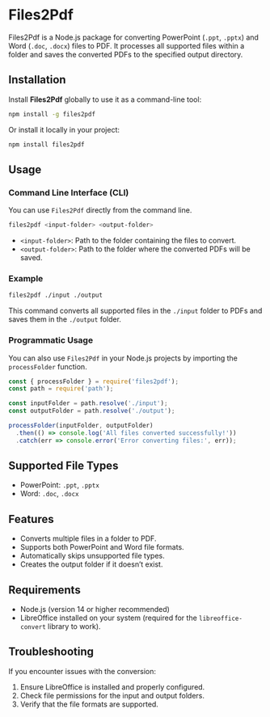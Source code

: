 # Files2Pdf

Files2Pdf is a Node.js package for converting PowerPoint (`.ppt`, `.pptx`) and Word (`.doc`, `.docx`) files to PDF. It processes all supported files within a folder and saves the converted PDFs to the specified output directory.

## Installation

Install **Files2Pdf** globally to use it as a command-line tool:

```bash
npm install -g files2pdf
```

Or install it locally in your project:

```bash
npm install files2pdf
```

## Usage

### Command Line Interface (CLI)

You can use `Files2Pdf` directly from the command line.

```bash
files2pdf <input-folder> <output-folder>
```

- `<input-folder>`: Path to the folder containing the files to convert.
- `<output-folder>`: Path to the folder where the converted PDFs will be saved.

### Example

```bash
files2pdf ./input ./output
```
This command converts all supported files in the `./input` folder to PDFs and saves them in the `./output` folder.

### Programmatic Usage

You can also use `Files2Pdf` in your Node.js projects by importing the `processFolder` function.

```javascript
const { processFolder } = require('files2pdf');
const path = require('path');

const inputFolder = path.resolve('./input');
const outputFolder = path.resolve('./output');

processFolder(inputFolder, outputFolder)
  .then(() => console.log('All files converted successfully!'))
  .catch(err => console.error('Error converting files:', err));
```

## Supported File Types

- PowerPoint: `.ppt`, `.pptx`
- Word: `.doc`, `.docx`

## Features

- Converts multiple files in a folder to PDF.
- Supports both PowerPoint and Word file formats.
- Automatically skips unsupported file types.
- Creates the output folder if it doesn’t exist.

## Requirements

- Node.js (version 14 or higher recommended)
- LibreOffice installed on your system (required for the `libreoffice-convert` library to work).

## Troubleshooting

If you encounter issues with the conversion:

1. Ensure LibreOffice is installed and properly configured.
2. Check file permissions for the input and output folders.
3. Verify that the file formats are supported.